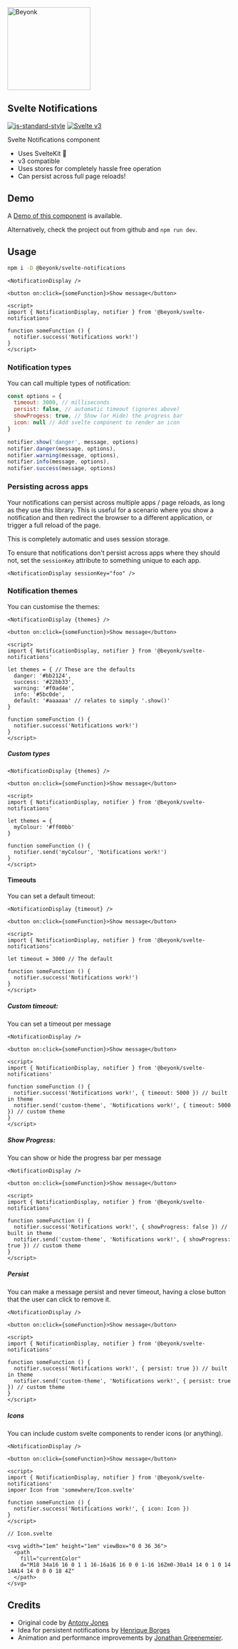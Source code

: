 <p>
  <img width="186" src="https://marketing.beyonk.com/marketing-site-2021/logo-beyonk.png" alt="Beyonk" />
</p>

## Svelte Notifications

[![js-standard-style](https://img.shields.io/badge/code%20style-standard-brightgreen.svg)](http://standardjs.com) [![Svelte v3](https://img.shields.io/badge/svelte-v3-blueviolet.svg)](https://svelte.dev)

Svelte Notifications component

* Uses SvelteKit 🎉
* v3 compatible
* Uses stores for completely hassle free operation
* Can persist across full page reloads!

## Demo

A [Demo of this component](https://svelte.dev/repl/dd506c546df84c1994a5ae9928ad23b1) is available.

Alternatively, check the project out from github and `npm run dev`.

## Usage

```bash
npm i -D @beyonk/svelte-notifications
```

```svelte
<NotificationDisplay />

<button on:click={someFunction}>Show message</button>

<script>
import { NotificationDisplay, notifier } from '@beyonk/svelte-notifications'

function someFunction () {
  notifier.success('Notifications work!')
}
</script>
```

### Notification types

You can call multiple types of notification:

```js
const options = {
  timeout: 3000, // milliseconds
  persist: false, // automatic timeout (ignores above)
  showProgess: true, // Show (or Hide) the progress bar
  icon: null // Add svelte component to render an icon
}

notifier.show('danger', message, options)
notifier.danger(message, options),
notifier.warning(message, options),
notifier.info(message, options),
notifier.success(message, options)
```

### Persisting across apps

Your notifications can persist across multiple apps / page reloads, as long as they use this library. This is useful for a scenario where you show a notification and then redirect the browser to a different application, or trigger a full reload of the page.

This is completely automatic and uses session storage.

To ensure that notifications don't persist across apps where they should not, set the `sessionKey` attribute to something unique to each app.

```svelte
<NotificationDisplay sessionKey="foo" />
```

### Notification themes

You can customise the themes:

```svelte
<NotificationDisplay {themes} />

<button on:click={someFunction}>Show message</button>

<script>
import { NotificationDisplay, notifier } from '@beyonk/svelte-notifications'

let themes = { // These are the defaults
  danger: '#bb2124',
  success: '#22bb33',
  warning: '#f0ad4e',
  info: '#5bc0de',
  default: '#aaaaaa' // relates to simply '.show()'
}

function someFunction () {
  notifier.success('Notifications work!')
}
</script>
```

##### Custom types

```svelte
<NotificationDisplay {themes} />

<button on:click={someFunction}>Show message</button>

<script>
import { NotificationDisplay, notifier } from '@beyonk/svelte-notifications'

let themes = {
  myColour: '#ff00bb'
}

function someFunction () {
  notifier.send('myColour', 'Notifications work!')
}
</script>
```

#### Timeouts

You can set a default timeout:

```svelte
<NotificationDisplay {timeout} />

<button on:click={someFunction}>Show message</button>

<script>
import { NotificationDisplay, notifier } from '@beyonk/svelte-notifications'

let timeout = 3000 // The default

function someFunction () {
  notifier.success('Notifications work!')
}
</script>
```

##### Custom timeout:

You can set a timeout per message

```svelte
<NotificationDisplay />

<button on:click={someFunction}>Show message</button>

<script>
import { NotificationDisplay, notifier } from '@beyonk/svelte-notifications'

function someFunction () {
  notifier.success('Notifications work!', { timeout: 5000 }) // built in theme
  notifier.send('custom-theme', 'Notifications work!', { timeout: 5000 }) // custom theme
}
</script>
```

##### Show Progress:

You can show or hide the progress bar per message

```svelte
<NotificationDisplay />

<button on:click={someFunction}>Show message</button>

<script>
import { NotificationDisplay, notifier } from '@beyonk/svelte-notifications'

function someFunction () {
  notifier.success('Notifications work!', { showProgress: false }) // built in theme
  notifier.send('custom-theme', 'Notifications work!', { showProgress: true }) // custom theme
}
</script>
```

##### Persist

You can make a message persist and never timeout, having a close button that the user can click to remove it.

```svelte
<NotificationDisplay />

<button on:click={someFunction}>Show message</button>

<script>
import { NotificationDisplay, notifier } from '@beyonk/svelte-notifications'

function someFunction () {
  notifier.success('Notifications work!', { persist: true }) // built in theme
  notifier.send('custom-theme', 'Notifications work!', { persist: true }) // custom theme
}
</script>
```

##### Icons

You can include custom svelte components to render icons (or anything).

```svelte
<NotificationDisplay />

<button on:click={someFunction}>Show message</button>

<script>
import { NotificationDisplay, notifier } from '@beyonk/svelte-notifications'
impoer Icon from 'somewhere/Icon.svelte'

function someFunction () {
  notifier.success('Notifications work!', { icon: Icon })
}
</script>

// Icon.svelte

<svg width="1em" height="1em" viewBox="0 0 36 36">
  <path
    fill="currentColor"
    d="M18 34a16 16 0 1 1 16-16a16 16 0 0 1-16 16Zm0-30a14 14 0 1 0 14 14A14 14 0 0 0 18 4Z"
  </path>
</svg>
```

## Credits

* Original code by [Antony Jones](https://github.com/antony)
* Idea for persistent notifications by [Henrique Borges](https://github.com/henriquehbr)
* Animation and performance improvements by [Jonathan Greenemeier](https://github.com/6eDesign).
